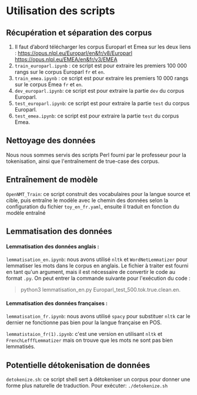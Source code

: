 # Utilisation des scripts

## Récupération et séparation des corpus

1. Il faut d’abord télécharger les corpus Europarl et Emea sur les deux liens : https://opus.nlpl.eu/Europarl/en&fr/v8/Europarl https://opus.nlpl.eu/EMEA/en&fr/v3/EMEA
2. `train_europarl.ipynb` : ce script est pour extraire les premiers 100 000 rangs sur le corpus Europarl `fr` et `en`.
3. `train_emea.ipynb` : ce script est pour extraire les premiers 10 000 rangs sur le corpus Emea `fr` et `en`.
4. `dev_europarl.ipynb`: ce script est pour extraire la partie `dev` du corpus Europarl.
5. `test_europarl.ipynb`: ce script est pour extraire la partie `test` du corpus Europarl.
6. `test_emea.ipynb`: ce script est pour extraire la partie `test` du corpus Emea.



## Nettoyage des données

Nous nous sommes servis des scripts Perl fourni par le professeur pour la tokenisation, ainsi que l'entraînement de true-case des corpus.


## Entraînement de modèle
`OpenNMT_Train`: ce script construit des vocabulaires pour la langue source et cible, puis entraîne le modèle avec le chemin des données selon la configuration du fichier `toy_en_fr.yaml`, ensuite il traduit en fonction du modèle entraîné

## Lemmatisation des données

#### Lemmatisation des données anglais :
`lemmatisation_en.ipynb`: nous avons utilisé `nltk` et `WordNetLemmatizer` pour lemmatiser les mots dans le corpus en anglais. Le fichier à traiter est fourni en tant qu'un argument, mais il est nécessaire de convertir le code au format `.py`. On peut entrer la commande suivante pour l'exécution du code : 
> python3 lemmatisation_en.py Europarl_test_500.tok.true.clean.en.
#### Lemmatisation des données françaises :
`lemmatisation_fr.ipynb`: nous avons utilisé `spacy` pour substituer `nltk` car le dernier ne fonctionne pas bien pour la langue française en POS.

`lemmatistaion_fr(1).ipynb`: c'est une version en utilisant `nltk` et `FrenchLefffLemmatizer` mais on trouve que les mots ne sont pas bien lemmatisés.

## Potentielle détokenisation de données
`detokenize.sh`: ce script shell sert à détokeniser un corpus pour donner une forme plus naturelle de traduction. Pour exécuter: `./detokenize.sh`
